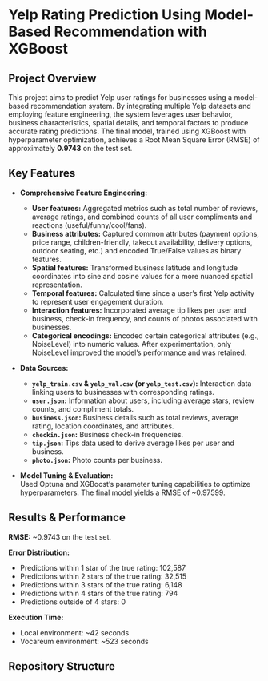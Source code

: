 # Yelp Rating Prediction Using Model-Based Recommendation with XGBoost

## Project Overview

This project aims to predict Yelp user ratings for businesses using a model-based recommendation system. By integrating multiple Yelp datasets and employing feature engineering, the system leverages user behavior, business characteristics, spatial details, and temporal factors to produce accurate rating predictions. The final model, trained using XGBoost with hyperparameter optimization, achieves a Root Mean Square Error (RMSE) of approximately **0.9743** on the test set.

## Key Features

- **Comprehensive Feature Engineering:**  
  - **User features:** Aggregated metrics such as total number of reviews, average ratings, and combined counts of all user compliments and reactions (useful/funny/cool/fans).
  - **Business attributes:** Captured common attributes (payment options, price range, children-friendly, takeout availability, delivery options, outdoor seating, etc.) and encoded True/False values as binary features.
  - **Spatial features:** Transformed business latitude and longitude coordinates into sine and cosine values for a more nuanced spatial representation.
  - **Temporal features:** Calculated time since a user’s first Yelp activity to represent user engagement duration.
  - **Interaction features:** Incorporated average tip likes per user and business, check-in frequency, and counts of photos associated with businesses.
  - **Categorical encodings:** Encoded certain categorical attributes (e.g., NoiseLevel) into numeric values. After experimentation, only NoiseLevel improved the model’s performance and was retained.

- **Data Sources:**
  - **`yelp_train.csv` & `yelp_val.csv` (or `yelp_test.csv`):** Interaction data linking users to businesses with corresponding ratings.
  - **`user.json`:** Information about users, including average stars, review counts, and compliment totals.
  - **`business.json`:** Business details such as total reviews, average rating, location coordinates, and attributes.
  - **`checkin.json`:** Business check-in frequencies.
  - **`tip.json`:** Tips data used to derive average likes per user and business.
  - **`photo.json`:** Photo counts per business.

- **Model Tuning & Evaluation:**  
  Used Optuna and XGBoost’s parameter tuning capabilities to optimize hyperparameters. The final model yields a RMSE of ~0.97599.

## Results & Performance

**RMSE:** ~0.9743 on the test set.

**Error Distribution:**
- Predictions within 1 star of the true rating: 102,587
- Predictions within 2 stars of the true rating: 32,515
- Predictions within 3 stars of the true rating: 6,148
- Predictions within 4 stars of the true rating: 794
- Predictions outside of 4 stars: 0

**Execution Time:**
- Local environment: ~42 seconds
- Vocareum environment: ~523 seconds

## Repository Structure
